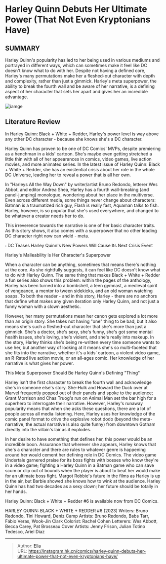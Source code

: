 # Harley Quinn Debuts Her Ultimate Power (That Not Even Kryptonians Have)


## SUMMARY 



  Harley Quinn&#39;s popularity has led to her being used in various mediums and portrayed in different ways, which can sometimes make it feel like DC doesn&#39;t know what to do with her.   Despite not having a defined core, Harley&#39;s many permutations make her a fleshed-out character with depth and complexity, rather than just a gimmick.   Harley&#39;s meta superpower, the ability to break the fourth wall and be aware of her narrative, is a defining aspect of her character that sets her apart and gives her an incredible advantage.  

![iamge](https://static1.srcdn.com/wordpress/wp-content/uploads/2023/09/harley-quinn-crisis-parody-superman.jpg)

## Literature Review

In Harley Quinn: Black &#43; White &#43; Redder, Harley&#39;s power level is way above any other DC character - because she knows she&#39;s a DC character.




Harley Quinn has proven to be one of DC Comics&#39; MVPs, despite premiering as a henchman in a kids&#39; cartoon. She&#39;s maybe even getting stretched a little thin with all of her appearances in comics, video games, live action movies, and more animated series. In the latest issue of Harley Quinn: Black &#43; White &#43; Redder, she has an existential crisis about her role in the whole DC Universe, leading her to reveal a power that is all her own.




In &#34;Harleys All the Way Down&#34; by writer/artist Bruno Redondo, letterer Wes Abbot, and editor Andrea Shea, Harley has a fourth wall-breaking (and panel-jumping) monologue, wondering about her place in the multiverse. Even across different media, some things never change about characters: Batman is a traumatized rich guy, Flash is really fast, Aquaman talks to fish. Harley, however, is so popular that she&#39;s used everywhere, and changed to be whatever a creator needs her to do.

          

This irreverence towards the narrative is one of her basic character traits. As this story shows, it also comes with a superpower that no other leading DC character right now can wield - meta.

 : DC Teases Harley Quinn&#39;s New Powers Will Cause Its Next Crisis Event





 Harley&#39;s Malleability Is Her Character&#39;s Superpower 
          

When a character can be anything, sometimes that means there&#39;s nothing at the core. As she rightfully suggests, it can feel like DC doesn&#39;t know what to do with Harley Quinn. The same thing that makes Black &#43; White &#43; Redder a fun series also shows this problem: within the pages of the anthology, Harley has been turned into a bombshell, a teen gymnast, a medieval spirit of vengeance, a mentor to tween sidekicks, and an old woman watching soaps. To both the reader - and in this story, Harley - there are no anchors that define what makes any given iteration only Harley Quinn, and not just a funny woman with a clown aesthetic.

However, her many permutations mean her canon gets explored a lot more than an origin story. She takes not having &#34;one&#34; thing to be bad, but it also means she&#39;s such a fleshed-out character that she&#39;s more than just a gimmick. She&#39;s a doctor, she&#39;s sexy, she&#39;s funny, she&#39;s got some mental health issues, she&#39;s loving, she&#39;s violent, and she&#39;s really into makeup. In the story, Harley thinks she&#39;s being re-written every time someone wants to use her, but another way of looking at it means she&#39;s so multi-faceted that she fits into the narrative, whether it&#39;s a kids&#39; cartoon, a violent video game, an R-Rated live action movie, or an all-ages comic. Her knowledge of her narrative is what gives her power.






 This Meta Superpower Should Be Harley Quinn&#39;s Defining &#34;Thing&#34; 
          

Harley isn&#39;t the first character to break the fourth wall and acknowledge she&#39;s in someone else&#39;s story. She-Hulk and Howard the Duck over at Marvel frequently popped out of their panels and spoke to the audience; Grant Morrison and Chas Truog&#39;s run on Animal Man set the bar high for a superhero to interrogate their narrative. However, Harley&#39;s runaway popularity means that when she asks these questions, there are a lot of people across all media listening. Here, Harley uses her knowledge of the comic panel format to drive the explosive robot dodo (beyond the meta-narrative, the actual narrative is also quite funny) from downtown Gotham directly into the villain&#39;s lair as it explodes.

In her desire to have something that defines her, this power would be an incredible boon. Assurance that wherever she appears, Harley knows that she&#39;s a character and there are rules to whatever genre is happening around her would cement her defining role in DC Comics. The video game Undertale garnered praise for its boss fights with bosses who know they&#39;re in a video game; fighting a Harley Quinn in a Batman game who can save scum or clip out of bounds when the player is about to beat her would make for an ultimate boss fight. Margot Robbie&#39;s future in the films as Harley is up in the air, but Barbie showed she knows how to wink at the audience. Harley Quinn has had two decades as a sexy clown; her future should be totally in her hands.




Harley Quinn: Black &#43; White &#43; Redder #6 is available now from DC Comics.

 HARLEY QUINN: BLACK &#43; WHITE &#43; REDDER #6 (2023)                  Writers: Bruno Redondo, Tini Howard, Deniz Camp   Artists: Bruno Redondo, Babs Tarr, Fábio Veras, Wook-Jin Clark   Colorist: Rachel Cohen   Letterers: Wes Abbott, Becca Carey, Pat Brosseau   Cover Artists: Jenny Frison, Julian Totino Tedesco, Ariel Diaz      




---

> Author: [Ella](https://instagram.hk.cn/)  
> URL: https://instagram.hk.cn/comics/harley-quinn-debuts-her-ultimate-power-that-not-even-kryptonians-have/  

